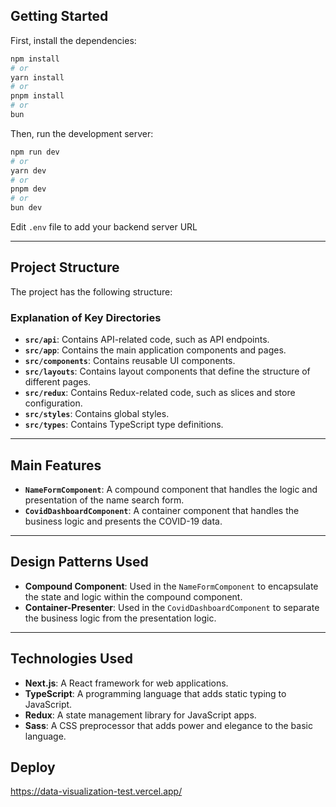 ## Getting Started

First, install the dependencies:

```bash
npm install
# or
yarn install
# or
pnpm install
# or
bun
```

Then, run the development server:

```bash
npm run dev
# or
yarn dev
# or
pnpm dev
# or
bun dev
```

Edit `.env` file to add your backend server URL

---

## Project Structure

The project has the following structure:

### Explanation of Key Directories

-   **`src/api`**: Contains API-related code, such as API endpoints.
-   **`src/app`**: Contains the main application components and pages.
-   **`src/components`**: Contains reusable UI components.
-   **`src/layouts`**: Contains layout components that define the structure of different pages.
-   **`src/redux`**: Contains Redux-related code, such as slices and store configuration.
-   **`src/styles`**: Contains global styles.
-   **`src/types`**: Contains TypeScript type definitions.

---

## Main Features

-   **`NameFormComponent`**: A compound component that handles the logic and presentation of the name search form.
-   **`CovidDashboardComponent`**: A container component that handles the business logic and presents the COVID-19 data.

---

## Design Patterns Used

-   **Compound Component**: Used in the `NameFormComponent` to encapsulate the state and logic within the compound component.
-   **Container-Presenter**: Used in the `CovidDashboardComponent` to separate the business logic from the presentation logic.

---

## Technologies Used

-   **Next.js**: A React framework for web applications.
-   **TypeScript**: A programming language that adds static typing to JavaScript.
-   **Redux**: A state management library for JavaScript apps.
-   **Sass**: A CSS preprocessor that adds power and elegance to the basic language.

## Deploy

https://data-visualization-test.vercel.app/
